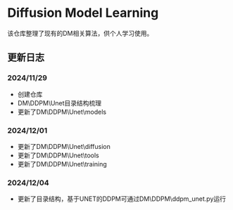 # Diffusion Model Learning

该仓库整理了现有的DM相关算法，供个人学习使用。

## 更新日志
### 2024/11/29
- 创建仓库
- DM\DDPM\Unet目录结构梳理
- 更新了DM\DDPM\Unet\models
### 2024/12/01
- 更新了DM\DDPM\Unet\diffusion
- 更新了DM\DDPM\Unet\tools
- 更新了DM\DDPM\Unet\training
### 2024/12/04
- 更新了目录结构，基于UNET的DDPM可通过DM\DDPM\ddpm_unet.py运行
